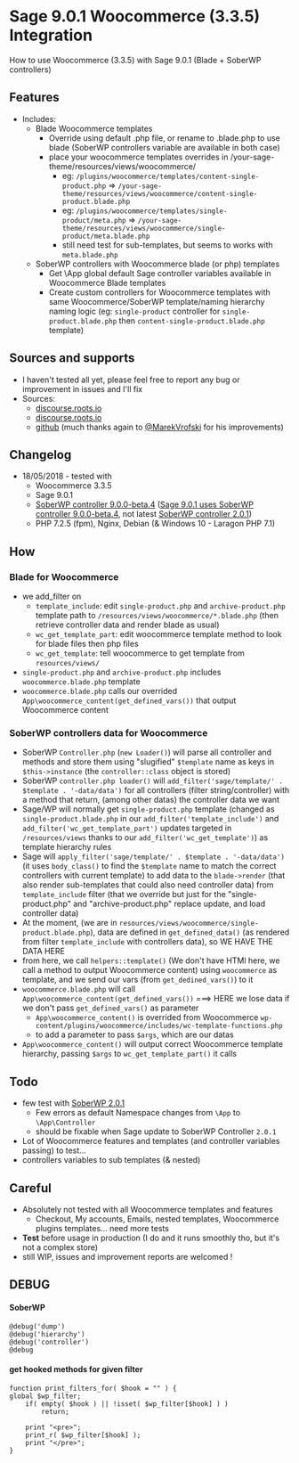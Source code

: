 # Sage 9.0.1 Woocommerce (3.3.5) Integration
How to use Woocommerce (3.3.5) with Sage 9.0.1 (Blade + SoberWP controllers)

## Features
- Includes: 
  - Blade Woocommerce templates
    - Override using default .php file, or rename to .blade.php to use blade (SoberWP controllers variable are available in both case)
    - place your woocommerce templates overrides in /your-sage-theme/resources/views/woocommerce/
      - eg: `/plugins/woocommerce/templates/content-single-product.php` => `/your-sage-theme/resources/views/woocommerce/content-single-product.blade.php`
      - eg: `/plugins/woocommerce/templates/single-product/meta.php` => `/your-sage-theme/resources/views/woocommerce/single-product/meta.blade.php`
      - still need test for sub-templates, but seems to works with `meta.blade.php`
  - SoberWP controllers with Woocommerce blade (or php) templates
    - Get \App global default Sage controller variables available in Woocommerce Blade templates
    - Create custom controllers for Woocommerce templates with same Woocommerce/SoberWP template/naming hierarchy naming logic (eg: `single-product` controller for `single-product.blade.php` then `content-single-product.blade.php` template)
  
## Sources and supports
- I haven't tested all yet, please feel free to report any bug or improvement in issues and I'll fix
- Sources:
  - [discourse.roots.io](https://discourse.roots.io/t/woocommerce-blade-sage-9/8449/17)
  - [discourse.roots.io](https://discourse.roots.io/t/any-working-example-of-sage-9-latest-sage-9-0-0-beta-4-with-woocommerce-3-1-1/10099/17)
  - [github](https://github.com/MarekVrofski/Sage-Woocommerce) (much thanks again to [@MarekVrofski](https://github.com/MarekVrofski/) for his improvements)
  
## Changelog
- 18/05/2018 - tested with
    - Woocommerce 3.3.5
    - Sage 9.0.1
    - [SoberWP controller 9.0.0-beta.4](https://github.com/soberwp/controller/releases) ([Sage 9.0.1 uses SoberWP controller 9.0.0-beta.4](https://github.com/roots/sage/blob/master/composer.json), not latest [SoberWP controller 2.0.1](https://github.com/soberwp/controller/releases))
    - PHP 7.2.5 (fpm), Nginx, Debian (& Windows 10 - Laragon PHP 7.1)
    
## How
### Blade for Woocommerce
- we add_filter on 
  - `template_include`: edit `single-product.php` and `archive-product.php` template path to `/resources/views/woocommerce/*.blade.php` (then retrieve controller data and render blade as usual)
  - `wc_get_template_part`: edit woocommerce template method to look for blade files then php files
  - `wc_get_template`: tell woocommerce to get template from `resources/views/`
- `single-product.php` and `archive-product.php` includes `woocommerce.blade.php` template
- `woocommerce.blade.php` calls our overrided `App\woocommerce_content(get_defined_vars())` that output Woocommerce content

### SoberWP controllers data for Woocommerce
- SoberWP `Controller.php` (`new Loader()`) will parse all controller and methods and store them using "slugified" `$template` name as keys in `$this->instance` (the `controller::class` object is stored)
- SoberWP `controller.php loader()` will `add_filter('sage/template/' . $template . '-data/data')` for all controllers (filter string/controller) with a method that return, (among other datas) the controller data we want
- Sage/WP will normally get `single-product.php` template (changed as `single-product.blade.php` in our `add_filter('template_include')` and `add_filter('wc_get_template_part')` updates targeted in `/resources/views` thanks to our `add_filter('wc_get_template')`) as template hierarchy rules
- Sage will `apply_filter('sage/template/' . $template . '-data/data')` (it uses `body_class()` to find the `$template` name to match the correct controllers with current template) to add data to the `blade->render` (that also render sub-templates that could also need controller data) from `template_include` filter (that we override but just for the "single-product.php" and "archive-product.php" replace update, and load controller data)
- At the moment, (we are in `resources/views/woocommerce/single-product.blade.php`), data are defined in `get_defined_data()` (as rendered from filter `template_include` with controllers data), so WE HAVE THE DATA HERE
- from here, we call `helpers::template()` (We don't have HTMl here, we call a method to output Woocommerce content) using `woocommerce` as template, and we send our vars (from `get_dedined_vars()`) to it
- `woocommerce.blade.php` will call `App\woocommerce_content(get_defined_vars())` ===> HERE we lose data if we don't pass `get_defined_vars()` as parameter
    - `App\woocommerce_content()` is overrided from Woocommerce `wp-content/plugins/woocommerce/includes/wc-template-functions.php`
    - to add a parameter to pass `$args`, which are our datas
- `App\woocommerce_content()` will output correct Woocommerce template hierarchy, passing `$args` to `wc_get_template_part()` it calls

## Todo
- few test with [SoberWP 2.0.1](https://github.com/soberwp/controller/releases)
  - Few errors as default Namespace changes from `\App` to `\App\Controller`
  - should be fixable when Sage update to SoberWP Controller `2.0.1`
- Lot of Woocommerce features and templates (and controller variables passing) to test...
- controllers variables to sub templates (& nested)

## Careful
- Absolutely not tested with all Woocommerce templates and features
  - Checkout, My accounts, Emails, nested templates, Woocommerce plugins templates... need more tests
- **Test** before usage in production (I do and it runs smoothly tho, but it's not a complex store)
- still WIP, issues and improvement reports are welcomed !

## DEBUG
#### SoberWP
```
@debug('dump')
@debug('hierarchy')
@debug('controller')
@debug
```

#### get hooked methods for given filter
```
function print_filters_for( $hook = "" ) {
global $wp_filter;
    if( empty( $hook ) || !isset( $wp_filter[$hook] ) )
        return;

    print "<pre>";
    print_r( $wp_filter[$hook] );
    print "</pre>";
}
```
